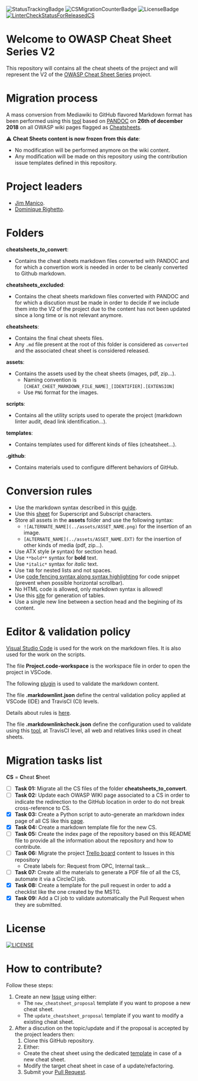 ![StatusTrackingBadge](https://img.shields.io/badge/Current_task-01-yellowgreen.svg)
![CSMigrationCounterBadge](https://img.shields.io/badge/CheatSheets_remaining_to_migrate-35-orange.svg)
![LicenseBadge](https://img.shields.io/badge/License-C_C-blue.svg)
[![LinterCheckStatusForReleasedCS](https://travis-ci.org/OWASP/CheatSheetSeries.svg?branch=master)](https://travis-ci.org/OWASP/CheatSheetSeries)

# Welcome to OWASP Cheat Sheet Series V2

This repository will contains all the cheat sheets of the project and will represent the V2 of the [OWASP Cheat Sheet Series](https://www.owasp.org/index.php/OWASP_Cheat_Sheet_Series) project.

# Migration process

A mass conversion from Mediawiki to GitHub flavored Markdown format has been performed using this [tool](https://github.com/philipashlock/mediawiki-to-markdown) based on [PANDOC](https://pandoc.org/MANUAL.html) on **26th of december 2018** on all OWASP wiki pages flagged as [Cheatsheets](https://www.owasp.org/index.php/Category:Cheatsheets).

:warning: **Cheat Sheets content is now frozen from this date**:
* No modification will be performed anymore on the wiki content.
* Any modification will be made on this repository using the contribution issue templates defined in this repository.

# Project leaders

* [Jim Manico](https://github.com/jmanico).
* [Dominique Righetto](https://github.com/righettod).

# Folders

**cheatsheets_to_convert**: 
* Contains the cheat sheets markdown files converted with PANDOC and for which a convertion work is needed in order to be cleanly converted to Github markdown.

**cheatsheets_excluded**:
* Contains the cheat sheets markdown files converted with PANDOC and for which a discution must be made in order to decide if we include them into the V2 of the project due to the content has not been updated since a long time or is not relevant anymore.

**cheatsheets**: 
* Contains the final cheat sheets files. 
* Any `.md` file present at the root of this folder is considered as `converted` and the associated cheat sheet is considered released.

**assets**: 
* Contains the assets used by the cheat sheets (images, pdf, zip...).
    * Naming convention is `[CHEAT_CHEET_MARKDOWN_FILE_NAME]_[IDENTIFIER].[EXTENSION]`
    * Use `PNG` format for the images.

**scripts**:
* Contains all the utility scripts used to operate the project (markdown linter audit, dead link identification...).    

**templates**:
* Contains templates used for different kinds of files (cheatsheet...).

**.github**:
* Contains materials used to configure different behaviors of GitHub.

# Conversion rules

* Use the markdown syntax described in this [guide](https://guides.github.com/features/mastering-markdown/).
* Use this [sheet](https://gist.github.com/molomby/9bc092e4a125f529ae362de7e46e8176) for Superscript and Subscript characters.
* Store all assets in the **assets** folder and use the following syntax:
    * `![ALTERNATE_NAME](../assets/ASSET_NAME.png)` for the insertion of an image.
    * `[ALTERNATE_NAME](../assets/ASSET_NAME.EXT)` for the insertion of other kinds of media (pdf, zip...).
* Use ATX style (`#` syntax) for section head. 
* Use `**bold**` syntax for **bold** text.
* Use `*italic*` syntax for *italic* text.
* Use `TAB` for nested lists and not spaces.
* Use [code fencing syntax along syntax highlighting](https://help.github.com/articles/creating-and-highlighting-code-blocks/) for code snippet (prevent when possible horizontal scrollbar).
* No HTML code is allowed, only markdown syntax is allowed!
* Use this [site](https://www.tablesgenerator.com/markdown_tables) for generation of tables.
* Use a single new line between a section head and the begining of its content.

# Editor & validation policy

[Visual Studio Code](https://code.visualstudio.com/) is used for the work on the markdown files. It is also used for the work on the scripts.

The file **Project.code-workspace** is the workspace file in order to open the project in VSCode.

The following [plugin](https://github.com/DavidAnson/vscode-markdownlint) is used to validate the markdown content.

The file **.markdownlint.json** define the central validation policy applied at VSCode (IDE) and TravisCI (CI) levels.

Details about rules is [here](https://github.com/DavidAnson/markdownlint/blob/master/doc/Rules.md).

The file **.markdownlinkcheck.json** define the configuration used to validate using this [tool](https://github.com/tcort/markdown-link-check), at TravisCI level, all web and relatives links used in cheat sheets.

# Migration tasks list

**CS** = **C**heat **S**heet

* [ ] **Task 01:** Migrate all the CS files of the folder **cheatsheets_to_convert**.
* [ ] **Task 02:** Update each OWASP WIKI page associated to a CS in order to indicate the redirection to the GitHub location in order to do not break cross-reference to CS.
* [x] **Task 03:** Create a Python script to auto-generate an markdown index page of all CS like this [page](https://www.owasp.org/index.php/Category:Cheatsheets).
* [x] **Task 04:** Create a markdown template file for the new CS.
* [ ] **Task 05:** Create the index page of the repository based on this README file to provide all the information about the repository and how to contribute.
* [ ] **Task 06:** Migrate the project [Trello board](https://trello.com/b/w020m3jQ) content to Issues in this repository
    * Create labels for: Request from OPC, Internal task...
* [ ] **Task 07:** Create all the materials to generate a PDF file of all the CS, automate it via a CircleCI job.
* [x] **Task 08:** Create a template for the pull request in order to add a checklist like the one created by the MSTG.
* [x] **Task 09:** Add a CI job to validate automatically the Pull Request when they are submitted.

# License

[![LICENSE](https://i.creativecommons.org/l/by-sa/3.0/88x31.png)](http://creativecommons.org/licenses/by-sa/3.0/)

# How to contribute?

Follow these steps:

1. Create an new [Issue](https://github.com/OWASP/CheatSheetSeries/issues/new/choose) using either:
   - The `new_cheatsheet_proposal` template if you want to propose a new cheat sheet.
   - The `update_cheatsheet_proposal` template if you want to modify a existing cheat sheet.
2. After a discution on the topic/update and if the proposal is accepted by the project leaders then:
    1. Clone this GitHub repository.
    2. Either:
      - Create the cheat sheet using the dedicated [template](templates/New_CheatSheet.md) in case of a new cheat sheet.
      - Modify the target cheat sheet in case of a update/refactoring.
    3. Submit your [Pull Request](https://help.github.com/articles/creating-a-pull-request/).
